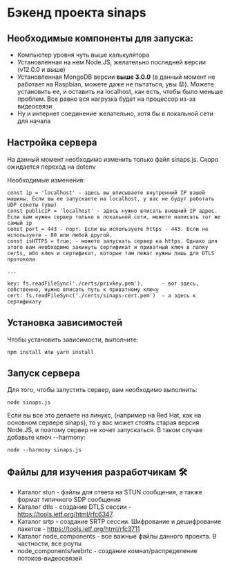 # Бэкенд проекта sinaps

## Необходимые компоненты для запуска:

* Компьютер уровня чуть выше калькулятора
* Установленная на нем Node.JS, желательно последней версии (v12.0.0 и выше)
* Установленная MongoDB версии **выше 3.0.0** (в данный момент не работает на Raspbian, можете даже не пытаться, увы 😟). Можете установить ее, и оставить на localhost, как есть, чтобы было меньше проблем. Все равно вся нагрузка будет на процессор из-за видеосвязи
* Ну и интернет соединение желательно, хотя бы в локальной сети для начала

## Настройка сервера

На данный момент необходимо изменить только файл sinaps.js. Скоро ожидается переход на dotenv

Необходимые изменения:
```
const ip = 'localhost' - здесь вы вписываете внутренний IP вашей машины. Если вы ее запускаете на localhost, у вас не будут работать UDP сокеты (увы)
const publicIP = 'localhost' - здесь нужно вписать внешний IP адрес. Если вам нужен сервер только в локальной сети, можете написать тот же самый ip
const port = 443 - порт. Если вы используете https - 443. Если не используете - 80 или любой другой.
const isHTTPS = true; - можете запускать сервер на https. Однако для этого вам необходимо закинуть сертификат и приватный ключ в папку certs, ибо ключ и сертификат, которые там лежат нужны лишь для DTLS протокола

...

key: fs.readFileSync('./certs/privkey.pem'),      - вот здесь, собственно, нужно вписать путь к приватному ключу
cert: fs.readFileSync('./certs/sinaps-cert.pem')  - а здесь к сертификату

```

## Установка зависимостей

Чтобы установить зависимости, выполните:

```
npm install или yarn install
```

## Запуск сервера

Для того, чтобы запустить сервер, вам необходимо выполнить:

```
node sinaps.js
```

Если вы все это делаете на линукс, (например на Red Hat, как на основном сервере sinaps), то у вас может стоять старая версия Node.JS, и поэтому сервер не хочет запускаться. В таком случае добавьте ключ --harmony:

```
node --harmony sinaps.js
```

## Файлы для изучения разработчикам 🛠

* Каталог stun - файлы для ответа на STUN сообщения, а также формат типичного SDP сообщения  
* Каталог dtls - создание DTLS сессии - https://tools.ietf.org/html/rfc6347.
* Каталог srtp - создание SRTP сессии. Шифрование и дешифрование пакетов - https://tools.ietf.org/html/rfc3711
* Каталог node_components - все важные файлы данного проекта. В частности, все роуты
* node_components/webrtc - создание комнат/распределение потоков-видеосвязей